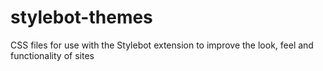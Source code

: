 # stylebot-themes
CSS files for use with the Stylebot extension to improve the look, feel and functionality of sites
